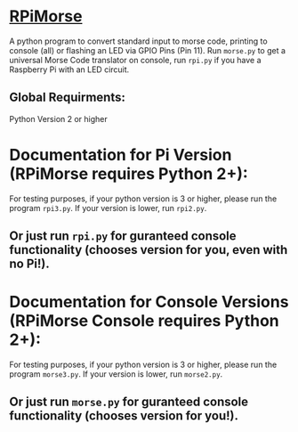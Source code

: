 # [RPiMorse](https://github.com/dotimothy/RPiMorse)
A python program to convert standard input to morse code, printing to console (all) or flashing an LED via GPIO Pins (Pin 11). Run <code>morse.py</code> to get a universal Morse Code translator on console, run <code>rpi.py</code> if you have a Raspberry Pi with an LED circuit.
 
 ## Global Requirments:
 Python Version 2 or higher
 
  # Documentation for Pi Version (RPiMorse requires Python 2+):
 
 For testing purposes, if your python version is 3 or higher, please run the program <code>rpi3.py</code>. If your version is lower, run <code>rpi2.py</code>.
 
  ## Or just run <code>rpi.py</code> for guranteed console functionality (chooses version for you, even with no Pi!).
 
 # Documentation for Console Versions (RPiMorse Console requires Python 2+): 
 For testing purposes, if your python version is 3 or higher, please run the program <code>morse3.py</code>. If your version is lower, run <code>morse2.py</code>.
 
 ## Or just run <code>morse.py</code> for guranteed console functionality (chooses version for you!).



